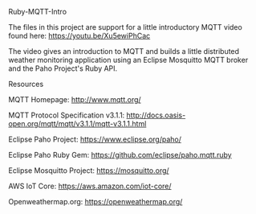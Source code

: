 Ruby-MQTT-Intro

The files in this project are support for a little introductory MQTT video found here: 
  https://youtu.be/Xu5ewiPhCac

The video gives an introduction to MQTT and builds a little distributed weather monitoring application using an Eclipse Mosquitto MQTT broker and the Paho Project's Ruby API.

Resources

MQTT Homepage: 
       http://www.mqtt.org/

MQTT Protocol Specification v3.1.1: 
       http://docs.oasis-open.org/mqtt/mqtt/v3.1.1/mqtt-v3.1.1.html

Eclipse Paho Project:
       https://www.eclipse.org/paho/

Eclipse Paho Ruby Gem: 
       https://github.com/eclipse/paho.mqtt.ruby

Eclipse Mosquitto Project:
       https://mosquitto.org/

AWS IoT Core:
       https://aws.amazon.com/iot-core/

Openweathermap.org: 
       https://openweathermap.org/
